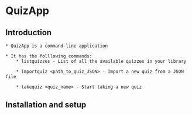 # QuizApp

## Introduction

	* QuizApp is a command-line application

	* It has the folllowing commands:
		* listquizzes - List of all the available quizzes in your library

		* importquiz <path_to_quiz_JSON> - Import a new quiz from a JSON file

		* takequiz <quiz_name> - Start taking a new quiz
		
## Installation and setup

